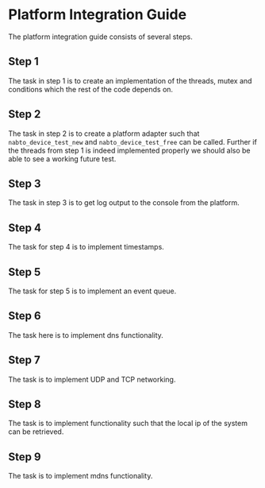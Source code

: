 # Platform Integration Guide

The platform integration guide consists of several steps.


## Step 1

The task in step 1 is to create an implementation of the threads,
mutex and conditions which the rest of the code depends on.

## Step 2

The task in step 2 is to create a platform adapter such that
`nabto_device_test_new` and `nabto_device_test_free` can be
called. Further if the threads from step 1 is indeed implemented
properly we should also be able to see a working future test.

## Step 3

The task in step 3 is to get log output to the console from the
platform.

## Step 4

The task for step 4 is to implement timestamps.

## Step 5

The task for step 5 is to implement an event queue.

## Step 6

The task here is to implement dns functionality.

## Step 7

The task is to implement UDP and TCP networking.

## Step 8

The task is to implement functionality such that the local ip of the
system can be retrieved.

## Step 9

The task is to implement mdns functionality.

